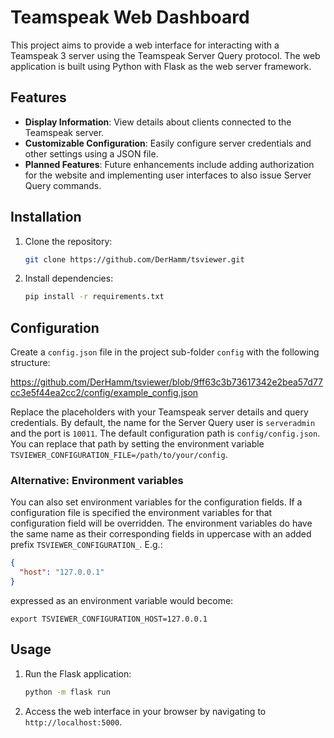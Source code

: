 # Teamspeak Web Dashboard

This project aims to provide a web interface for interacting with a Teamspeak 3 server using the Teamspeak Server Query
protocol. The web application is built using Python with Flask as the web server framework.

## Features

- **Display Information**: View details about clients connected to the Teamspeak server.
- **Customizable Configuration**: Easily configure server credentials and other settings using a JSON file.
- **Planned Features**: Future enhancements include adding authorization for the website and implementing user
  interfaces to also issue Server Query commands.

## Installation

1. Clone the repository:

    ```bash
    git clone https://github.com/DerHamm/tsviewer.git
    ```

2. Install dependencies:

    ```bash
    pip install -r requirements.txt
    ```

## Configuration

Create a `config.json` file in the project sub-folder `config` with the following structure:

https://github.com/DerHamm/tsviewer/blob/9ff63c3b73617342e2bea57d77cc3e5f44ea2cc2/config/example_config.json

Replace the placeholders with your Teamspeak server details and query credentials. By default, the name for the Server Query user is `serveradmin` and the port is `10011`.
The default configuration path is `config/config.json`. You can replace that path by setting the environment variable `TSVIEWER_CONFIGURATION_FILE=/path/to/your/config`.

### Alternative: Environment variables

You can also set environment variables for the configuration fields. If a configuration file is specified the
environment variables for that configuration field will be overridden.
The environment variables do have the same name as their corresponding fields in uppercase with an added
prefix `TSVIEWER_CONFIGURATION_`. E.g.:

```json
{
  "host": "127.0.0.1"
}
```

expressed as an environment variable would become:

```shell
export TSVIEWER_CONFIGURATION_HOST=127.0.0.1
```

## Usage

1. Run the Flask application:

    ```bash
    python -m flask run
    ```

2. Access the web interface in your browser by navigating to `http://localhost:5000`.


